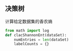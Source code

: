 ## 决策树
计算给定数据集的香农熵
```python
from math import log
def clacShannonEnt(dataSet):
    numEntries = len(dataSet)
    labelCounts = {}
```
